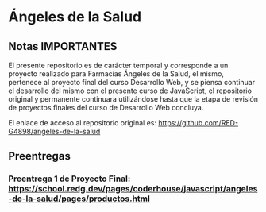 # Ángeles de la Salud
## Notas IMPORTANTES

El presente repositorio es de carácter temporal y corresponde a un proyecto realizado para Farmacias Ángeles de la Salud, el mismo, pertenece al proyecto final del curso Desarrollo Web, y se piensa continuar el desarrollo del mismo con el presente curso de JavaScript, el repositorio original y permanente continuara utilizándose hasta que la etapa de revisión de proyectos finales del curso de Desarrollo Web concluya.

El enlace de acceso al repositorio original es: https://github.com/RED-G4898/angeles-de-la-salud

## Preentregas
### Preentrega 1 de Proyecto Final: https://school.redg.dev/pages/coderhouse/javascript/angeles-de-la-salud/pages/productos.html